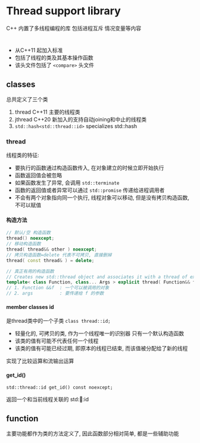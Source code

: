 # Thread support library

C++ 内置了多线程编程的库  包括进程互斥 情况变量等内容   

# <thread>

* 从C++11 起加入标准
* 包括了线程的类及其基本操作函数
* 该头文件包括了 `<compare>` 头文件

## classes

总共定义了三个类
1. thread C++11 主要的线程类
2. jthread C++20 新加入的支持自动joining和中止的线程类
3. `std::hash<std::thread::id>`  specializes std::hash


### thread

线程类的特征:
* 要执行的函数通过构造函数传入, 在对象建立的时候立即开始执行
* 函数返回值会被忽略
* 如果函数发生了异常, 会调用 `std::terminate`
* 函数的返回值或者异常可以通过 `std::promise` 传递给进程调用者
* 不会有两个对象指向同一个执行, 线程对象可以移动, 但是没有拷贝构造函数, 不可以赋值

#### 构造方法

```cpp
// 默认/空 构造函数
thread() noexcept;
// 移动构造函数
thread( thread&& other ) noexcept;
// 拷贝构造函数=delete 代表不可拷贝, 直接删掉
thread( const thread& ) = delete;

// 真正有用的构造函数
// Creates new std::thread object and associates it with a thread of execution
template< class Function, class... Args > explicit thread( Function&& f, Args&&... args );
// 1. Function &&f  : 一个可以被调用的对象
// 2. args          : 要传递给 f 的参数


```
#### member classes id

是thread类中的一个子类 `class thread::id;`  

* 轻量化的, 可拷贝的类, 作为一个线程唯一的识别器 只有一个默认构造函数
* 该类的值有可能不代表任何一个线程
* 该类的值有可能已经过期, 即原本的线程已结束, 而该值被分配给了新的线程

实现了比较运算和流输出运算  

#### get_id()

`std::thread::id get_id() const noexcept;`

返回一个和当前线程关联的 std::thread::id 

## function

主要功能都作为类的方法定义了, 因此函数部分相对简单, 都是一些辅助功能   

## 
